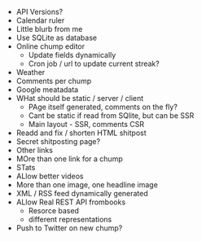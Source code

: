 - API Versions?
- Calendar ruler
- Little blurb from me
- Use SQLite as database
- Online chump editor
  - Update fields dynamically
  - Cron job / url to update current streak?
- Weather
- Comments per chump
- Google meatadata
- WHat should be static / server / client
  - PAge itself generated, comments on the fly?
  - Cant be static if read from SQlite, but can be SSR
  - Main layout - SSR, comments CSR
- Readd and fix / shorten HTML shitpost
- Secret shitposting page?
- Other links
- MOre than one link for a chump
- STats
- ALlow better videos
- More than one image, one headline image
- XML / RSS feed dynamically generated
- ALlow Real REST API frombooks
  - Resorce based
  - different representations
- Push to Twitter on new chump?